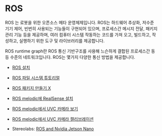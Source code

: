 # ROS

ROS 는 로봇을 위한 오픈소스 메타 운영체제입니다. ROS는 하드웨어  추상화, 저수준 기기 제어, 빈번히 사용되는 기능들이 구현되어 있으며, 프로세스간 메시지 전달, 패키지 관리 기능 등을  제공하며, 여러 컴퓨터 시스템 작동하는 코드를 가져 오고, 빌드하고, 작성하고, 실행하기 위한 도구 및  라이브러리를 제공합니다. 

ROS runtime graph란 ROS 통신 기반구조를 사용해 느슨하게 결합된 프로세스간 동등 수준의 네트워크입니다. ROS는 몇가지 다양한 통신 방법을 제공합니다.

- [ROS 설치](installation_of_ros.md)
- [ROS 파일 시스템 튜토리얼](ros_filesystem_tutorials.md)
- [ROS 패키지 만들기 X](_building_a_ros_package.md)
- [ROS melodic에 RealSense 설치](install_realsense_on_melodic.md)

- [ROS melodic에서 UVC 카메라 보기](ros_melodic_uvc_camera.md)

- [ROS melodic에서 UVC 카메라 캘리브레이션](ros_melodic_uvc_camera_calibration.md)

- Stereolabs: [ROS and Nvidia Jetson Nano](https://www.stereolabs.com/blog/ros-and-nvidia-jetson-nano/)

